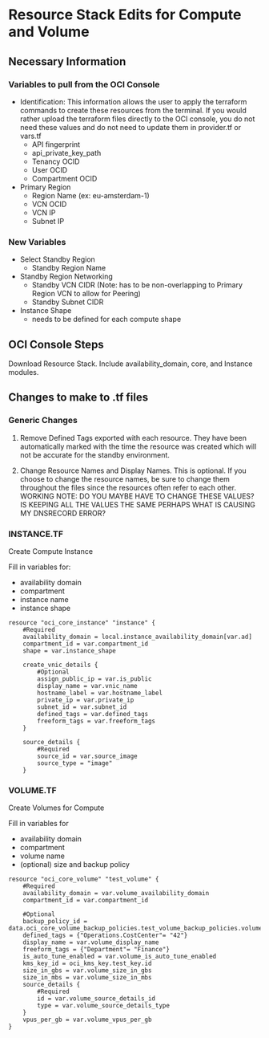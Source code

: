 

# Resource Stack Edits for Compute and Volume


## Necessary Information

### Variables to pull from the OCI Console

- Identification: This information allows the user to apply the terraform commands to create these resources from the terminal. If you would rather upload the terraform files directly to the OCI console, you do not need these values and do not need to update them in provider.tf or vars.tf
    - API fingerprint
    - api_private_key_path
    - Tenancy OCID
    - User OCID
    - Compartment OCID
- Primary Region
    - Region Name (ex: eu-amsterdam-1)
    - VCN OCID              
    - VCN IP                
    - Subnet IP                  

### New Variables

- Select Standby Region     
    - Standby Region Name 
- Standby Region Networking
    - Standby VCN CIDR (Note: has to be non-overlapping to Primary Region VCN to allow for Peering)
    - Standby Subnet CIDR 
 -    Instance Shape
      - needs to be defined for each compute shape                                              


## OCI Console Steps

 Download Resource Stack. Include availability_domain, core, and Instance modules.
 
## Changes to make to .tf files

### Generic Changes

1. Remove Defined Tags exported with each resource. They have been automatically marked with the time the resource was created which will not be accurate for the standby environment.

2. Change Resource Names and Display Names. This is optional. If you choose to change the resource names, be sure to change them throughout the files since the resources often refer to each other. 
WORKING NOTE: DO YOU MAYBE HAVE TO CHANGE THESE VALUES? IS KEEPING ALL THE VALUES THE SAME PERHAPS WHAT IS CAUSING MY DNSRECORD ERROR?







### INSTANCE.TF

Create Compute Instance

 Fill in variables for:
 - availability domain
 - compartment
 - instance name
 - instance shape

```
resource "oci_core_instance" "instance" {
    #Required
    availability_domain = local.instance_availability_domain[var.ad]
    compartment_id = var.compartment_id
    shape = var.instance_shape

    create_vnic_details {
        #Optional
        assign_public_ip = var.is_public
        display_name = var.vnic_name
        hostname_label = var.hostname_label
        private_ip = var.private_ip
        subnet_id = var.subnet_id
        defined_tags = var.defined_tags
        freeform_tags = var.freeform_tags
    }

    source_details {
        #Required
        source_id = var.source_image
        source_type = "image"
    }
   ```


### VOLUME.TF

Create Volumes for Compute

 Fill in variables for 
 - availability domain
 - compartment
 - volume name
 - (optional) size and backup policy

```hcl
resource "oci_core_volume" "test_volume" {
    #Required
    availability_domain = var.volume_availability_domain
    compartment_id = var.compartment_id

    #Optional
    backup_policy_id = data.oci_core_volume_backup_policies.test_volume_backup_policies.volume_backup_policies.0.id
    defined_tags = {"Operations.CostCenter"= "42"}
    display_name = var.volume_display_name
    freeform_tags = {"Department"= "Finance"}
    is_auto_tune_enabled = var.volume_is_auto_tune_enabled
    kms_key_id = oci_kms_key.test_key.id
    size_in_gbs = var.volume_size_in_gbs
    size_in_mbs = var.volume_size_in_mbs
    source_details {
        #Required
        id = var.volume_source_details_id
        type = var.volume_source_details_type
    }
    vpus_per_gb = var.volume_vpus_per_gb
}
```


